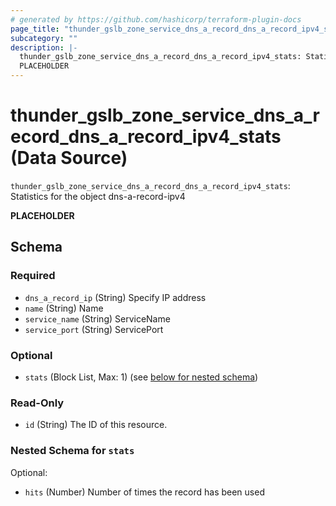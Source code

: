 ```yaml
---
# generated by https://github.com/hashicorp/terraform-plugin-docs
page_title: "thunder_gslb_zone_service_dns_a_record_dns_a_record_ipv4_stats Data Source - terraform-provider-thunder"
subcategory: ""
description: |-
  thunder_gslb_zone_service_dns_a_record_dns_a_record_ipv4_stats: Statistics for the object dns-a-record-ipv4
  PLACEHOLDER
---
```


# thunder_gslb_zone_service_dns_a_record_dns_a_record_ipv4_stats (Data Source)

`thunder_gslb_zone_service_dns_a_record_dns_a_record_ipv4_stats`: Statistics for the object dns-a-record-ipv4

__PLACEHOLDER__



<!-- schema generated by tfplugindocs -->
## Schema

### Required

- `dns_a_record_ip` (String) Specify IP address
- `name` (String) Name
- `service_name` (String) ServiceName
- `service_port` (String) ServicePort

### Optional

- `stats` (Block List, Max: 1) (see [below for nested schema](#nestedblock--stats))

### Read-Only

- `id` (String) The ID of this resource.

<a id="nestedblock--stats"></a>
### Nested Schema for `stats`

Optional:

- `hits` (Number) Number of times the record has been used



